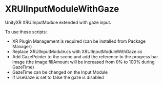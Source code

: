 # XRUIInputModuleWithGaze
UnityXR XRUIInputModule extended with gaze input.

To use these scripts:

- XR Plugin Management is required (can be installed from Package Manager)
- Replace XRUIInputModule.cs with XRUIInputModuleWithGaze.cs
- Add GazePointer to the scene and add the reference to the progress bar image (the image fillAmount will be increased from 0% to 100% during GazeTime)
- GazeTime can be changed on the Input Module
- If UseGaze is set to false the gaze is disabled
